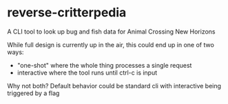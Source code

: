 # reverse-critterpedia

A CLI tool to look up bug and fish data for Animal Crossing New Horizons

While full design is currently up in the air, this could end up in one of two ways:

* "one-shot" where the whole thing processes a single request
* interactive where the tool runs until ctrl-c is input

Why not both? Default behavior could be standard cli with interactive being triggered by a flag
